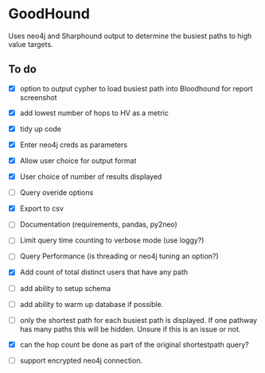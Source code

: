 # GoodHound
Uses neo4j and Sharphound output to determine the busiest paths to high value targets.

## To do
- [x] option to output cypher to load busiest path into Bloodhound for report screenshot
- [x] add lowest number of hops to HV as a metric
- [x] tidy up code
- [x] Enter neo4j creds as parameters
- [x] Allow user choice for output format
- [x] User choice of number of results displayed
- [ ] Query overide options
- [x] Export to csv
- [ ] Documentation (requirements, pandas, py2neo)
- [ ] Limit query time counting to verbose mode (use loggy?)
- [ ] Query Performance (is threading or neo4j tuning an option?)
- [x] Add count of total distinct users that have any path
- [ ] add ability to setup schema
- [ ] add ability to warm up database if possible.
- [ ] only the shortest path for each busiest path is displayed. If one pathway has many paths this will be hidden. Unsure if this is an issue or not.
- [x] can the hop count be done as part of the original shortestpath query?
- [ ] support encrypted neo4j connection.

